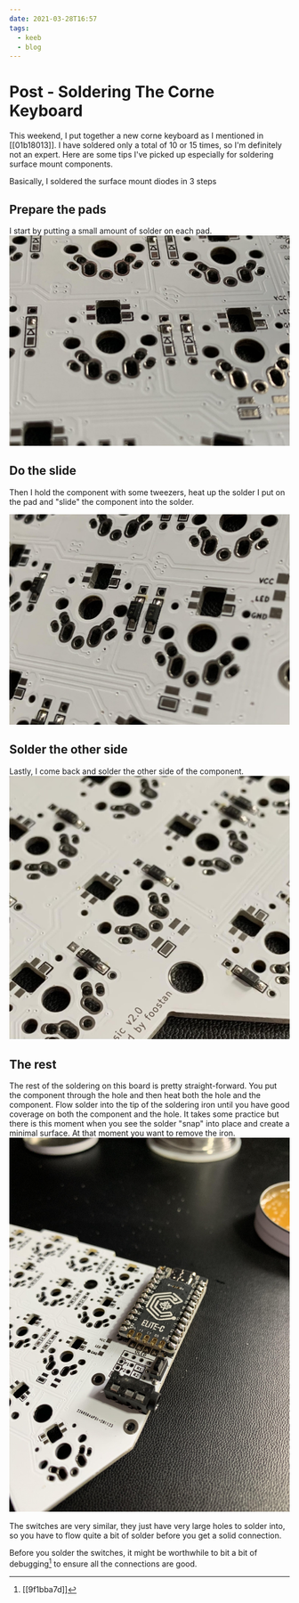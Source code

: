```yaml
---
date: 2021-03-28T16:57
tags:
  - keeb
  - blog
---
```


# Post - Soldering The Corne Keyboard

This weekend, I put together a new corne keyboard as I mentioned in
[[01b18013]].  I  have soldered only a total of 10 or 15 times, so I'm
definitely not an expert. Here are some tips I've picked up especially for
soldering surface mount components.

Basically, I soldered the surface mount diodes in 3 steps

## Prepare the pads
I start by putting a small amount of solder on each pad.
![wide](./static/prepare_pads.jpg)

## Do the slide
Then I hold the component with some tweezers, heat up the solder I put on the
pad and "slide" the component into the solder.

![wide](./static/slide.jpg)

## Solder the other side
Lastly, I come back and solder the other side of the component.
![wide](./static/fully_soldered.jpg)


## The rest
The rest of the soldering on this board is pretty straight-forward. You put the
component through the hole and then heat both the hole and the component. Flow
solder into the tip of the soldering iron until you have good coverage on both
the component and the hole. It takes some practice but there is this moment
when you see the solder "snap" into place and create a minimal surface. At that
moment you want to remove the iron.
![wide](./static/elite_c.jpg)

The switches are very similar, they just have very large holes to solder into,
so you have to flow quite a bit of solder before you get a solid connection.

Before you solder the switches, it might be worthwhile to bit a bit of
debugging[^debug] to ensure all the connections are good.

[^debug]: [[9f1bba7d]]
